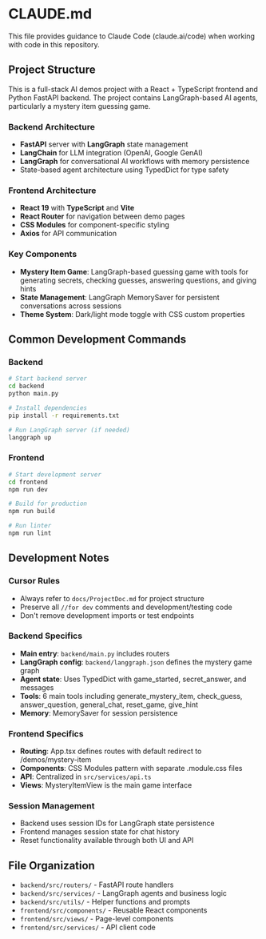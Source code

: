 # CLAUDE.md

This file provides guidance to Claude Code (claude.ai/code) when working with code in this repository.

## Project Structure

This is a full-stack AI demos project with a React + TypeScript frontend and Python FastAPI backend. The project contains LangGraph-based AI agents, particularly a mystery item guessing game.

### Backend Architecture
- **FastAPI** server with **LangGraph** state management
- **LangChain** for LLM integration (OpenAI, Google GenAI)
- **LangGraph** for conversational AI workflows with memory persistence
- State-based agent architecture using TypedDict for type safety

### Frontend Architecture  
- **React 19** with **TypeScript** and **Vite**
- **React Router** for navigation between demo pages
- **CSS Modules** for component-specific styling
- **Axios** for API communication

### Key Components
- **Mystery Item Game**: LangGraph-based guessing game with tools for generating secrets, checking guesses, answering questions, and giving hints
- **State Management**: LangGraph MemorySaver for persistent conversations across sessions
- **Theme System**: Dark/light mode toggle with CSS custom properties

## Common Development Commands

### Backend
```bash
# Start backend server
cd backend
python main.py

# Install dependencies
pip install -r requirements.txt

# Run LangGraph server (if needed)
langgraph up
```

### Frontend
```bash
# Start development server
cd frontend
npm run dev

# Build for production
npm run build

# Run linter
npm run lint
```

## Development Notes

### Cursor Rules
- Always refer to `docs/ProjectDoc.md` for project structure
- Preserve all `//for dev` comments and development/testing code
- Don't remove development imports or test endpoints

### Backend Specifics
- **Main entry**: `backend/main.py` includes routers
- **LangGraph config**: `backend/langgraph.json` defines the mystery game graph
- **Agent state**: Uses TypedDict with game_started, secret_answer, and messages
- **Tools**: 6 main tools including generate_mystery_item, check_guess, answer_question, general_chat, reset_game, give_hint
- **Memory**: MemorySaver for session persistence

### Frontend Specifics
- **Routing**: App.tsx defines routes with default redirect to /demos/mystery-item
- **Components**: CSS Modules pattern with separate .module.css files
- **API**: Centralized in `src/services/api.ts`
- **Views**: MysteryItemView is the main game interface

### Session Management
- Backend uses session IDs for LangGraph state persistence
- Frontend manages session state for chat history
- Reset functionality available through both UI and API

## File Organization
- `backend/src/routers/` - FastAPI route handlers
- `backend/src/services/` - LangGraph agents and business logic  
- `backend/src/utils/` - Helper functions and prompts
- `frontend/src/components/` - Reusable React components
- `frontend/src/views/` - Page-level components
- `frontend/src/services/` - API client code